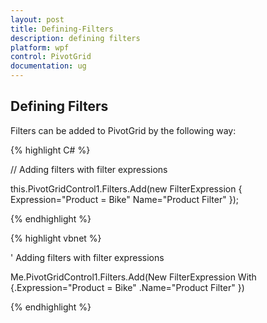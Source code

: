 ```yaml
---
layout: post
title: Defining-Filters
description: defining filters
platform: wpf
control: PivotGrid
documentation: ug
---
```


## Defining Filters

Filters can be added to PivotGrid by the following way:

{% highlight C# %}  


// Adding filters with filter expressions

this.PivotGridControl1.Filters.Add(new FilterExpression { Expression="Product = Bike" Name="Product Filter" });

 {% endhighlight %}

{% highlight vbnet %} 


' Adding filters with filter expressions

Me.PivotGridControl1.Filters.Add(New FilterExpression With {.Expression="Product = Bike" .Name="Product Filter" })

{% endhighlight %} 
